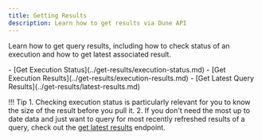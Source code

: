```yaml
---
title: Getting Results
description: Learn how to get results via Dune API
---
```


Learn how to get query results, including how to check status of an execution and how to get latest associated result. 

<div class="cards grid" markdown>
- [Get Execution Status](../get-results/execution-status.md)
- [Get Execution Results](../get-results/execution-results.md)
- [Get Latest Query Results](../get-results/latest-results.md)
</div>


!!! Tip 
    1. Checking execution status is particularly relevant for you to know the size of the result before you pull it.
    2. If you don't need the most up to date data and just want to query for most recently refreshed results of a query, check out the [get latest results](../get-results/latest-results.md) endpoint.


